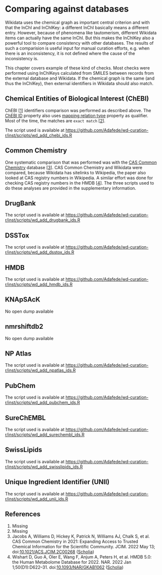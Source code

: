 # Comparing against databases

Wikidata uses the <a name="tp1">chemical graph</a> as important central criterion and with that the InChI and <a name="tp2">InChIKey</a>:
a different InChI basically means a different entry. However, because of phenomena like <a name="tp3">tautomerism</a>,
different Wikidata items can actually have the same InChI. But this makes the InChIKey also a powerful
tool to compare consistency with other <a name="tp4">databases</a>. The results of such a comparision is useful
input for manual curation efforts, e.g. when there is an inconsistency, it is not defined where
the cause of the inconsistency is.

This chapter covers example of these kind of checks.
Most checks were performed using InChIKeys calculated from SMILES between records from the external database and Wikidata.
If the chemical graph is the same (and thus the InChIKey), then external identifiers in Wikidata should also match.

## Chemical Entities of Biological Interest (ChEBI)

ChEBI [<a href="#citeref1">1</a>] identifiers comparison was performed as described above.
The [ChEBI ID](https://www.wikidata.org/wiki/Property:P683) property also uses [mapping relation type](https://www.wikidata.org/wiki/Property:P4390) property as qualifier.
Most of the time, the matches are `exact match` [<a href="#citeref2">2</a>].
<!-- TODO eventiually SPARQL to show statistics and other types of matches -->
The script used is available at <https://github.com/Adafede/wd-curation-r/inst/scripts/wd_add_chebi_ids.R>

## Common Chemistry

One systematic comparison that was performed was with the [CAS Common Chemistry](https://commonchemistry.cas.org/) database [<a href="#citeref3">3</a>].
<a name="tp5">CAS Common Chemistry</a> and Wikidata were compared, because Wikidata has sitelinks
to <a name="tp6">Wikipedia</a>, the paper also looked at CAS registry numbers in <a name="tp7">Wikipedia</a>.
A similar effort was done for checking CAS registry numbers in the <a name="tp8">HMDB</a> [<a href="#citeref4">4</a>].
The three scripts used to do these analyses are provided in the supplementary information.

## DrugBank

<!-- TODO (I have it) -->

The script used is available at <https://github.com/Adafede/wd-curation-r/inst/scripts/wd_add_drugbank_ids.R>

## DSSTox

<!-- TODO (I have it) -->

The script used is available at <https://github.com/Adafede/wd-curation-r/inst/scripts/wd_add_dsstox_ids.R>

## HMDB

<!-- TODO (I have it) -->

The script used is available at <https://github.com/Adafede/wd-curation-r/inst/scripts/wd_add_hmdb_ids.R>

## KNApSAcK

No open dump available

## nmrshiftdb2

No open dump available

## NP Atlas

<!-- TODO (I have it) -->

The script used is available at <https://github.com/Adafede/wd-curation-r/inst/scripts/wd_add_npatlas_ids.R>

## PubChem

<!-- TODO (I have it) -->

The script used is available at <https://github.com/Adafede/wd-curation-r/inst/scripts/wd_add_pubchem_ids.R>

## SureChEMBL

<!-- TODO (I have it) -->

The script used is available at <https://github.com/Adafede/wd-curation-r/inst/scripts/wd_add_surechembl_ids.R>

## SwissLipids

<!-- TODO (I have it) -->

The script used is available at <https://github.com/Adafede/wd-curation-r/inst/scripts/wd_add_swisslipids_ids.R>

## Unique Ingredient Identifier (UNII)

<!-- TODO (I have it) -->

The script used is available at <https://github.com/Adafede/wd-curation-r/inst/scripts/wd_add_unii_ids.R>

## References

1. <a name="citeref1"></a>Missing
2. <a name="citeref2"></a>Missing
3. <a name="citeref3"></a> Jacobs A, Williams D, Hickey K, Patrick N, Williams AJ, Chalk S, et al. CAS Common Chemistry in 2021: Expanding Access to Trusted Chemical Information for the Scientific Community. JCIM. 2022 May 13;  doi:[10.1021/ACS.JCIM.2C00268](https://doi.org/10.1021/ACS.JCIM.2C00268) ([Scholia](https://scholia.toolforge.org/doi/10.1021/ACS.JCIM.2C00268))
4. <a name="citeref4"></a> Wishart D, Guo A, Oler E, Wang F, Anjum A, Peters H, et al. HMDB 5.0: the Human Metabolome Database for 2022. NAR. 2022 Jan 1;50(D1):D622–31.  doi:[10.1093/NAR/GKAB1062](https://doi.org/10.1093/NAR/GKAB1062) ([Scholia](https://scholia.toolforge.org/doi/10.1093/NAR/GKAB1062))

